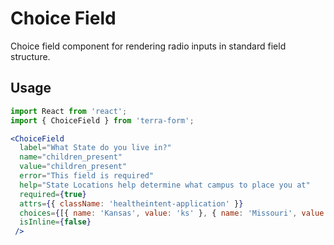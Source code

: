 # Choice Field

Choice field component for rendering radio inputs in standard field structure.

## Usage

```jsx
import React from 'react';
import { ChoiceField } from 'terra-form';

<ChoiceField
  label="What State do you live in?"
  name="children_present"
  value="children_present"
  error="This field is required"
  help="State Locations help determine what campus to place you at"
  required={true}
  attrs={{ className: 'healtheintent-application' }}
  choices={[{ name: 'Kansas', value: 'ks' }, { name: 'Missouri', value: 'MO' }]}
  isInline={false}
 />
```
